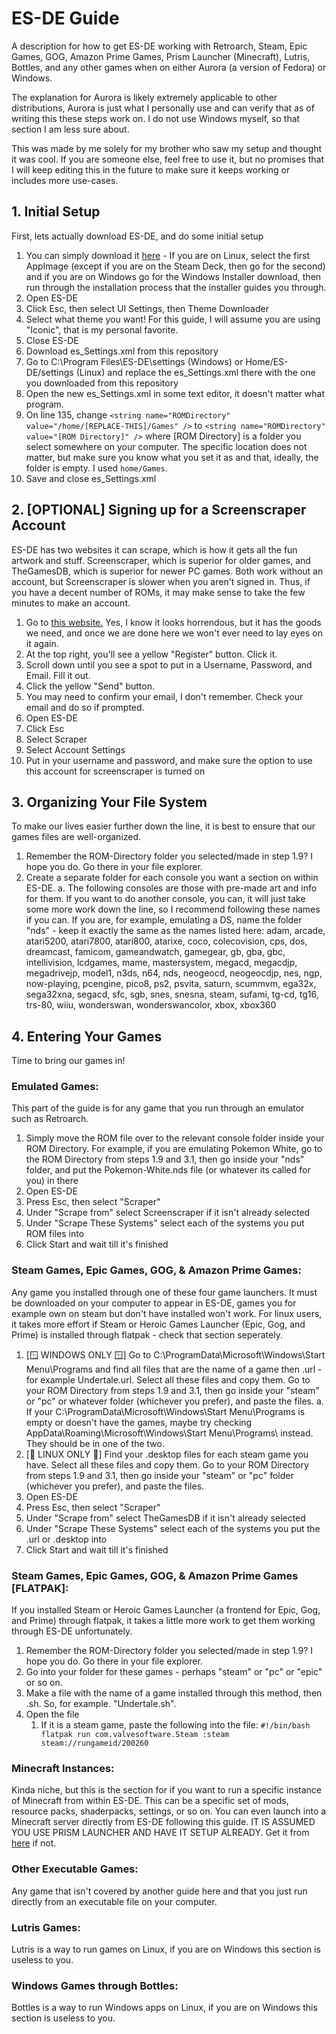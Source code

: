 # ES-DE Guide
A description for how to get ES-DE working with Retroarch, Steam, Epic Games, GOG, Amazon Prime Games, Prism Launcher (Minecraft), Lutris, Bottles, and any other games when on either Aurora (a version of Fedora) or Windows.

The explanation for Aurora is likely extremely applicable to other distributions, Aurora is just what I personally use and can verify that as of writing this these steps work on. I do not use Windows myself, so that section I am less sure about.

This was made by me solely for my brother who saw my setup and thought it was cool. If you are someone else, feel free to use it, but no promises that I will keep editing this in the future to make sure it keeps working or includes more use-cases.

## 1. Initial Setup
First, lets actually download ES-DE, and do some initial setup

1. You can simply download it [here](https://es-de.org/#Download) - If you are on Linux, select the first AppImage (except if you are on the Steam Deck, then go for the second) and if you are on Windows go for the Windows Installer download, then run through the installation process that the installer guides you through.
2. Open ES-DE
3. Click Esc, then select UI Settings, then Theme Downloader
4. Select what theme you want! For this guide, I will assume you are using "Iconic", that is my personal favorite.
5. Close ES-DE
6. Download es_Settings.xml from this repository
7. Go to C:\Program Files\ES-DE\settings (Windows) or Home/ES-DE/settings (Linux) and replace the es_Settings.xml there with the one you downloaded from this repository
8. Open the new es_Settings.xml in some text editor, it doesn't matter what program.
9. On line 135, change `<string name="ROMDirectory" value="/home/[REPLACE-THIS]/Games" />` to `<string name="ROMDirectory" value="[ROM Directory]" />` where [ROM Directory] is a folder you select somewhere on your computer. The specific location does not matter, but make sure you know what you set it as and that, ideally, the folder is empty. I used `home/Games`. 
10. Save and close es_Settings.xml

## 2. [OPTIONAL] Signing up for a Screenscraper Account
ES-DE has two websites it can scrape, which is how it gets all the fun artwork and stuff. Screenscraper, which is superior for older games, and TheGamesDB, which is superior for newer PC games. Both work without an account, but Screenscraper is slower when you aren't signed in. Thus, if you have a decent number of ROMs, it may make sense to take the few minutes to make an account.

1. Go to [this website.](https://screenscraper.fr/) Yes, I know it looks horrendous, but it has the goods we need, and once we are done here we won't ever need to lay eyes on it again.
2. At the top right, you'll see a yellow "Register" button. Click it.
3. Scroll down until you see a spot to put in a Username, Password, and Email. Fill it out.
4. Click the yellow "Send" button.
5. You may need to confirm your email, I don't remember. Check your email and do so if prompted.
6. Open ES-DE
7. Click Esc
8. Select Scraper
9. Select Account Settings
10. Put in your username and password, and make sure the option to use this account for screenscraper is turned on

## 3. Organizing Your File System
To make our lives easier further down the line, it is best to ensure that our games files are well-organized. 

1. Remember the ROM-Directory folder you selected/made in step 1.9? I hope you do. Go there in your file explorer.
2. Create a separate folder for each console you want a section on within ES-DE. 
   a. The following consoles are those with pre-made art and info for them. If you want to do another console, you can, it will just take some more work down the line, so I recommend following these names if you can. If you are, for example, emulating a DS, name the folder "nds" - keep it exactly the same as the names listed here: adam, arcade, atari5200, atari7800, atari800, atarixe, coco, colecovision, cps, dos, dreamcast, famicom, gameandwatch, gamegear, gb, gba, gbc, intellivision, lcdgames, mame, mastersystem, megacd, megacdjp, megadrivejp, model1, n3ds, n64, nds, neogeocd, neogeocdjp, nes, ngp, now-playing, pcengine, pico8, ps2, psvita, saturn, scummvm, ega32x, sega32xna, segacd, sfc, sgb, snes, snesna, steam, sufami, tg-cd, tg16, trs-80, wiiu, wonderswan, wonderswancolor, xbox, xbox360

## 4. Entering Your Games
Time to bring our games in!

### Emulated Games:
This part of the guide is for any game that you run through an emulator such as Retroarch.

1. Simply move the ROM file over to the relevant console folder inside your ROM Directory. For example, if you are emulating Pokemon White, go to the ROM Directory from steps 1.9 and 3.1, then go inside your "nds" folder, and put the Pokemon-White.nds file (or whatever its called for you) in there
2. Open ES-DE
3. Press Esc, then select "Scraper"
4. Under "Scrape from" select Screenscraper if it isn't already selected
5. Under "Scrape These Systems" select each of the systems you put ROM files into
6. Click Start and wait till it's finished

### Steam Games, Epic Games, GOG, & Amazon Prime Games:
Any game you installed through one of these four game launchers. It must be downloaded on your computer to appear in ES-DE, games you for example own on steam but don't have installed won't work. For linux users, it takes more effort if Steam or Heroic Games Launcher (Epic, Gog, and Prime) is installed through flatpak - check that section seperately.

1. [🪟 WINDOWS ONLY 🪟] Go to C:\ProgramData\Microsoft\Windows\Start Menu\Programs and find all files that are the name of a game then .url - for example Undertale.url. Select all these files and copy them. Go to your ROM Directory from steps 1.9 and 3.1, then go inside your "steam" or "pc" or whatever folder (whichever you prefer), and paste the files.
   a. If your C:\ProgramData\Microsoft\Windows\Start Menu\Programs is empty or doesn't have the games, maybe try checking AppData\Roaming\Microsoft\Windows\Start Menu\Programs\ instead. They should be in one of the two.
2. [🐧 LINUX ONLY 🐧] Find your .desktop files for each steam game you have. Select all these files and copy them. Go to your ROM Directory from steps 1.9 and 3.1, then go inside your "steam" or "pc" folder (whichever you prefer), and paste the files.
3. Open ES-DE
4. Press Esc, then select "Scraper"
5. Under "Scrape from" select TheGamesDB if it isn't already selected
6. Under "Scrape These Systems" select each of the systems you put the .url or .desktop into
7. Click Start and wait till it's finished

### Steam Games, Epic Games, GOG, & Amazon Prime Games [FLATPAK]:
If you installed Steam or Heroic Games Launcher (a frontend for Epic, Gog, and Prime) through flatpak, it takes a little more work to get them working through ES-DE unfortunately.

1. Remember the ROM-Directory folder you selected/made in step 1.9? I hope you do. Go there in your file explorer.
2. Go into your folder for these games - perhaps "steam" or "pc" or "epic" or so on.
3. Make a file with the name of a game installed through this method, then .sh. So, for example. "Undertale.sh".
4. Open the file
   1. If it is a steam game, paste the following into the file: `#!/bin/bash
flatpak run com.valvesoftware.Steam :steam steam://rungameid/200260`

### Minecraft Instances:
Kinda niche, but this is the section for if you want to run a specific instance of Minecraft from within ES-DE. This can be a specific set of mods, resource packs, shaderpacks, settings, or so on. You can even launch into a Minecraft server directly from ES-DE following this guide. IT IS ASSUMED YOU USE PRISM LAUNCHER AND HAVE IT SETUP ALREADY. Get it from [here](https://prismlauncher.org/download/) if not.

### Other Executable Games:
Any game that isn't covered by another guide here and that you just run directly from an executable file on your computer. 

### Lutris Games:
Lutris is a way to run games on Linux, if you are on Windows this section is useless to you. 

### Windows Games through Bottles:
Bottles is a way to run Windows apps on Linux, if you are on Windows this section is useless to you. 
